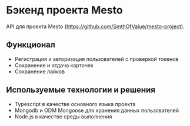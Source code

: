 # Бэкенд проекта Mesto

API для проекта Mesto (https://github.com/SmthOfValue/mesto-project).

## Функционал
* Регистрация и авторизация пользователей с проверкой токенов
* Сохранение и отдача карточек
* Сохранение лайков


## Используемые технологии и решения
- Typescript в качестве основного языка проекта
- Mongodb и ODM Mongoose для хранения данных пользователей
- Node.js в качестве среды выполнения
